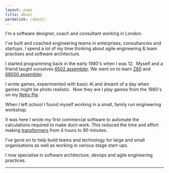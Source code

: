```yaml
---
layout: page
title: About
permalink: /about/
---
```

I'm a software designer, coach and consultant working in London.  

I've built and coached engineering teams in enterprises, consultancies and startups.  I spend a lot of my time thinking about agile engineering & team practises and software architecture.

I started programming back in the early 1980's when I was 12.  Myself and a friend taught ourselves [6502 assembler](https://en.wikipedia.org/wiki/MOS_Technology_6502). We went on to learn [Z80](https://en.wikipedia.org/wiki/Zilog_Z80) and [68000 assembler](https://en.wikipedia.org/wiki/Motorola_68000).

I wrote games, experimented with basic AI and dreamt of a day when games might be photo realistic.  Now they are I play games from the 1980's on my [Retro Pie](https://retropie.org.uk/).

When I left school I found myself working in a small, family run engineering workshop.  

It was here I wrote my first commercial software to automate the calculations required to make duct-work. This reduced the time and effort making [transformers](https://sheetmetalworld.com/sheet-metal-news/fabrication-tutorials/22-sheet-metal-tutorials/5962-how-to-develop-a-square-to-round) from 4 hours to 90 minutes.

I've gone on to help build teams and technology for large and small organisations as well as working in various stage start-ups.

I now specialise in software architecture, devops and agile engineering practices.

---
